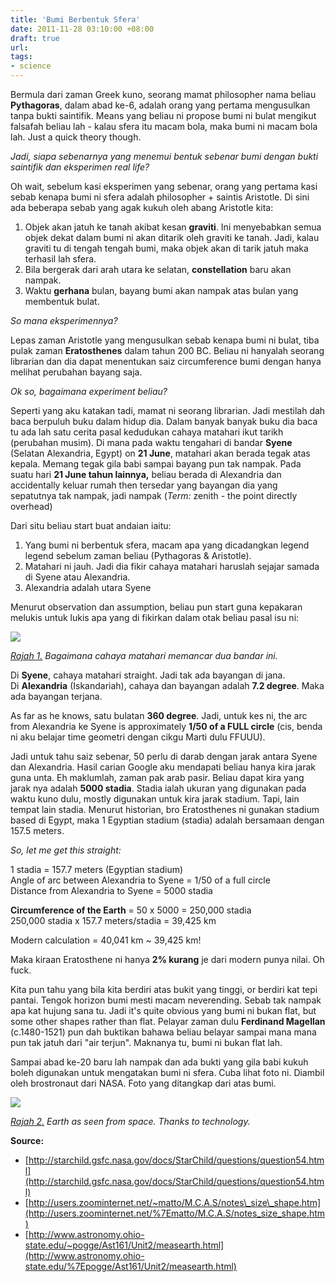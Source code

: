 ```yaml
---
title: 'Bumi Berbentuk Sfera'
date: 2011-11-28 03:10:00 +08:00
draft: true
url: 
tags: 
- science
---
```


Bermula dari zaman Greek kuno, seorang mamat philosopher nama beliau **Pythagoras**, dalam abad ke-6, adalah orang yang pertama mengusulkan tanpa bukti saintifik. Means yang beliau ni propose bumi ni bulat mengikut falsafah beliau lah - kalau sfera itu macam bola, maka bumi ni macam bola lah. Just a quick theory though.  
  

_Jadi, siapa sebenarnya yang menemui bentuk sebenar bumi dengan bukti saintifik dan eksperimen real life?_

Oh wait, sebelum kasi eksperimen yang sebenar, orang yang pertama kasi sebab kenapa bumi ni sfera adalah philosopher + saintis Aristotle. Di sini ada beberapa sebab yang agak kukuh oleh abang Aristotle kita:

1.  Objek akan jatuh ke tanah akibat kesan **graviti**. Ini menyebabkan semua objek dekat dalam bumi ni akan ditarik oleh graviti ke tanah. Jadi, kalau graviti tu di tengah tengah bumi, maka objek akan di tarik jatuh maka terhasil lah sfera.
2.  Bila bergerak dari arah utara ke selatan, **constellation** baru akan nampak.
3.  Waktu **gerhana** bulan, bayang bumi akan nampak atas bulan yang membentuk bulat.

  

_So mana eksperimennya?_

Lepas zaman Aristotle yang mengusulkan sebab kenapa bumi ni bulat, tiba pulak zaman **Eratosthenes** dalam tahun 200 BC. Beliau ni hanyalah seorang librarian dan dia dapat menentukan saiz circumference bumi dengan hanya melihat perubahan bayang saja.

  

_Ok so, bagaimana experiment beliau?_

Seperti yang aku katakan tadi, mamat ni seorang librarian. Jadi mestilah dah baca berpuluh buku dalam hidup dia. Dalam banyak banyak buku dia baca tu ada lah satu cerita pasal kedudukan cahaya matahari ikut tarikh (perubahan musim). Di mana pada waktu tengahari di bandar **Syene** (Selatan Alexandria, Egypt) on **21 June**, matahari akan berada tegak atas kepala. Memang tegak gila babi sampai bayang pun tak nampak. Pada suatu hari **21 June tahun lainnya,** beliau berada di Alexandria dan accidentally keluar rumah then tersedar yang bayangan dia yang sepatutnya tak nampak, jadi nampak (_Term:_ zenith - the point directly overhead)  
  
Dari situ beliau start buat andaian iaitu:

1.  Yang bumi ni berbentuk sfera, macam apa yang dicadangkan legend legend sebelum zaman beliau (Pythagoras & Aristotle).
2.  Matahari ni jauh. Jadi dia fikir cahaya matahari haruslah sejajar samada di Syene atau Alexandria.
3.  Alexandria adalah utara Syene

  
Menurut observation dan assumption, beliau pun start guna kepakaran melukis untuk lukis apa yang di fikirkan dalam otak beliau pasal isu ni:  
  

![](http://www.astronomy.ohio-state.edu/%7Epogge/Ast161/Unit2/Images/eratos_sm.gif)

*[Rajah 1.](http://www.astronomy.ohio-state.edu/%7Epogge/Ast161/Unit2/Images/eratos_sm.gif) Bagaimana cahaya matahari memancar dua bandar ini.*

  
Di **Syene**, cahaya matahari straight. Jadi tak ada bayangan di jana.  
Di **Alexandria** (Iskandariah), cahaya dan bayangan adalah **7.2 degree**. Maka ada bayangan terjana.  
  
As far as he knows, satu bulatan **360 degree**. Jadi, untuk kes ni, the arc from Alexandria ke Syene is approximately **1/50 of a FULL circle** (cis, benda ni aku belajar time geometri dengan cikgu Marti dulu FFUUU).  
  
Jadi untuk tahu saiz sebenar, 50 perlu di darab dengan jarak antara Syene dan Alexandria. Hasil carian Google aku mendapati beliau hanya kira jarak guna unta. Eh maklumlah, zaman pak arab pasir. Beliau dapat kira yang jarak nya adalah **5000 stadia**. Stadia ialah ukuran yang digunakan pada waktu kuno dulu, mostly digunakan untuk kira jarak stadium. Tapi, lain tempat lain stadia. Menurut historian, bro Eratosthenes ni gunakan stadium based di Egypt, maka 1 Egyptian stadium (stadia) adalah bersamaan dengan 157.5 meters.  
  

_So, let me get this straight:_

  
1 stadia = 157.7 meters (Egyptian stadium)  
Angle of arc between Alexandria to Syene = 1/50 of a full circle  
Distance from Alexandria to Syene = 5000 stadia  
  
**Circumference of the Earth** = 50 x 5000 = 250,000 stadia  
250,000 stadia x 157.7 meters/stadia = 39,425 km  
  
Modern calculation = 40,041 km ~ 39,425 km!  
  
Maka kiraan Eratosthene ni hanya **2% kurang** je dari modern punya nilai. Oh fuck.  
  
Kita pun tahu yang bila kita berdiri atas bukit yang tinggi, or berdiri kat tepi pantai. Tengok horizon bumi mesti macam neverending. Sebab tak nampak apa kat hujung sana tu. Jadi it's quite obvious yang bumi ni bukan flat, but some other shapes rather than flat. Pelayar zaman dulu **Ferdinand Magellan** (c.1480-1521) pun dah buktikan bahawa beliau belayar sampai mana mana pun tak jatuh dari "air terjun". Maknanya tu, bumi ni bukan flat lah.  
  
Sampai abad ke-20 baru lah nampak dan ada bukti yang gila babi kukuh boleh digunakan untuk mengatakan bumi ni sfera. Cuba lihat foto ni. Diambil oleh brostronaut dari NASA. Foto yang ditangkap dari atas bumi.  
  

![](http://www.deepspacenyc.com/albums/album04/earth_from_space.jpg)

*[Rajah 2.](http://www.deepspacenyc.com/albums/album04/earth_from_space.jpg) Earth as seen from space. Thanks to technology.*

  
**Source:**  
- [http://starchild.gsfc.nasa.gov/docs/StarChild/questions/question54.html](http://starchild.gsfc.nasa.gov/docs/StarChild/questions/question54.html)  
- [http://users.zoominternet.net/~matto/M.C.A.S/notes\_size\_shape.htm](http://users.zoominternet.net/%7Ematto/M.C.A.S/notes_size_shape.htm)  
- [http://www.astronomy.ohio-state.edu/~pogge/Ast161/Unit2/measearth.html](http://www.astronomy.ohio-state.edu/%7Epogge/Ast161/Unit2/measearth.html)